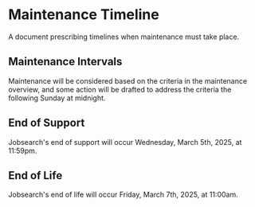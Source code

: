 # Maintenance Timeline
A document prescribing timelines when maintenance must take place.

## Maintenance Intervals
Maintenance will be considered based on the criteria in the maintenance overview, and some action will be drafted to address the criteria the following Sunday at midnight.

## End of Support
Jobsearch's end of support will occur Wednesday, March 5th, 2025, at 11:59pm.

## End of Life
Jobsearch's end of life will occur Friday, March 7th, 2025, at 11:00am.
